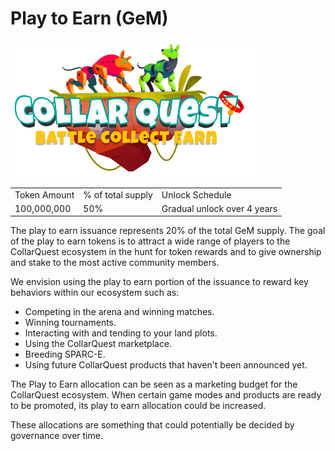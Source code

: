 # Play to Earn (GeM)

![CollarQuest a Metaverse Play2Earn Ecosystem](../../../.gitbook/assets/CollarQuest-SM.png)



|              |                   |                             |
| ------------ | ----------------- | --------------------------- |
| Token Amount | % of total supply | Unlock Schedule             |
| 100,000,000  | 50%               | Gradual unlock over 4 years |

The play to earn issuance represents 20% of the total GeM supply. The goal of the play to earn tokens is to attract a wide range of players to the CollarQuest ecosystem in the hunt for token rewards and to give ownership and stake to the most active community members.&#x20;

We envision using the play to earn portion of the issuance to reward key behaviors within our ecosystem such as:

* Competing in the arena and winning matches.
* Winning tournaments.
* Interacting with and tending to your land plots.
* Using the CollarQuest marketplace.
* Breeding SPARC-E.
* Using future CollarQuest products that haven't been announced yet.

‌The Play to Earn allocation can be seen as a marketing budget for the CollarQuest ecosystem. When certain game modes and products are ready to be promoted, its play to earn allocation could be increased.

These allocations are something that could potentially be decided by governance over time.
